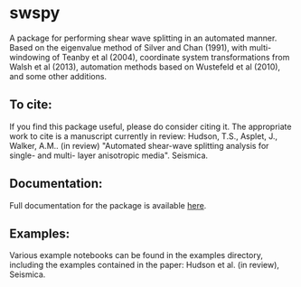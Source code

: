 # swspy

A package for performing shear wave splitting in an automated manner. Based on the eigenvalue method of Silver and Chan (1991), with multi-windowing of Teanby et al (2004), coordinate system transformations from Walsh et al (2013), automation methods based on Wustefeld et al (2010), and some other additions.

## To cite:

If you find this package useful, please do consider citing it. The appropriate work to cite is a manuscript currently in review:
Hudson, T.S., Asplet, J., Walker, A.M.. (in review) "Automated shear-wave splitting analysis for single- and multi- layer anisotropic media". Seismica.


## Documentation:

Full documentation for the package is available [here](https://swspy.readthedocs.io/en/latest/).

## Examples:

Various example notebooks can be found in the examples directory, including the examples contained in the paper: Hudson et al. (in review), Seismica.